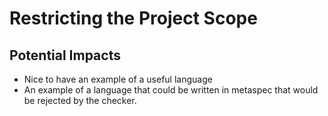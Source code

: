 # Restricting the Project Scope

## Potential Impacts
- Nice to have an example of a useful language
- An example of a language that could be written in metaspec that would be rejected by the checker. 
